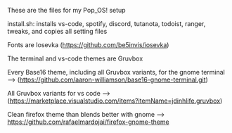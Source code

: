 These are the files for my Pop_OS! setup

install.sh: installs vs-code, spotify, discord, tutanota, todoist, ranger, tweaks, and copies all setting files

Fonts are Iosevka (https://github.com/be5invis/iosevka)

The terminal and vs-code themes are Gruvbox

Every Base16 theme, including all Gruvbox variants, for the gnome terminal --> (https://github.com/aaron-williamson/base16-gnome-terminal.git)

All Gruvbox variants for vs code --> (https://marketplace.visualstudio.com/items?itemName=jdinhlife.gruvbox)

Clean firefox theme than blends better with gnome --> https://github.com/rafaelmardojai/firefox-gnome-theme
